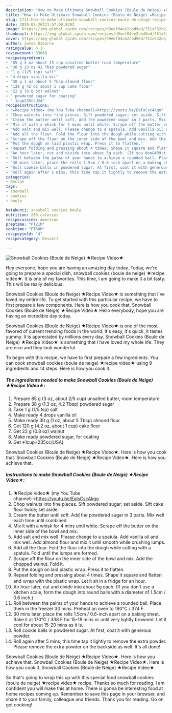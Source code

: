 ```yaml
---
description: "How to Make Ultimate Snowball Cookies (Boule de Neige) ★Recipe Video★"
title: "How to Make Ultimate Snowball Cookies (Boule de Neige) ★Recipe Video★"
slug: 1711-how-to-make-ultimate-snowball-cookies-boule-de-neige-recipe-video
date: 2020-07-26T21:57:00.820Z
image: https://img-global.cpcdn.com/recipes/d9eef04ce2cbd9ed/751x532cq70/snowball-cookies-boule-de-neige-★recipe-video★-recipe-main-photo.jpg
thumbnail: https://img-global.cpcdn.com/recipes/d9eef04ce2cbd9ed/751x532cq70/snowball-cookies-boule-de-neige-★recipe-video★-recipe-main-photo.jpg
cover: https://img-global.cpcdn.com/recipes/d9eef04ce2cbd9ed/751x532cq70/snowball-cookies-boule-de-neige-★recipe-video★-recipe-main-photo.jpg
author: Jesse Osborne
ratingvalue: 4.3
reviewcount: 33068
recipeingredient:
- "85 g 3 oz about 25 cup unsalted butter room temperature"
- "38 g 13 oz 42 Tbsp powdered sugar"
- "1 g (1/5 tsp) salt"
- "4 drops vanilla oil"
- "30 g 1 oz about 5 Tbsp almond flour"
- "120 g 42 oz about 1 cup cake flour"
- "22 g (0.8 oz) walnut"
- " powdered sugar for coating"
- " 1cup235ccUSA"
recipeinstructions:
- "★Recipe video★ (my You Tube channel)→https://youtu.be/EalsCscAkgo"
- "Chop walnuts into fine pieces. Sift powdered sugar; set aside. Sift cake flour twice; set aside."
- "Cream the butter until soft. Add the powdered sugar in 3 parts. Mix well each time until combined."
- "Mix it with a whisk for 4 mins until white. Scrape off the butter on the inner side of the bowl and mix."
- "Add salt and mix well. Please change to a spatula. Add vanilla oil and mix well. Add almond flour and mix it until smooth while crushing lumps."
- "Add all the flour. Fold the flour into the dough while cutting with a spatula. Fold until the lumps are formed."
- "Scrape off the flour on the inner side of the bowl and mix. Add the chopped walnut. Fold it."
- "Put the dough on laid plastic wrap. Press it to flatten."
- "Repeat folding and pressing about 4 times. Shape it square and flatten and ｗrap with the plastic wrap. Let it sit in a fridge for an hour."
- "An hour later, cut and divide into about 5g each. (If you don&#39;t use a kitchen scale, form the dough into round balls with a diameter of 1.5cm / 0.6 inch.)"
- "Roll between the palms of your hands to achieve a rounded ball. Place them in the freezer 30 mins. Preheat an oven to 190℃ / 374 F."
- "30 mins later, place the rolls 1.5cm / 0.6-inch apart on a baking sheet. Bake it at 170℃ / 338 F for 15-18 mins or until very lightly browned. Let it cool for about 15-20 mins as it is."
- "Roll cookie balls in powdered sugar. At first, coat it with generous powder."
- "Roll again after 5 mins, this time tap it lightly to remove the extra powder. Please remove the extra powder on the backside as well. It&#39;s all done!"
categories:
- Recipe
tags:
- snowball
- cookies
- boule

katakunci: snowball cookies boule 
nutrition: 280 calories
recipecuisine: American
preptime: "PT21M"
cooktime: "PT60M"
recipeyield: "4"
recipecategory: Dessert

---
```



![Snowball Cookies (Boule de Neige) ★Recipe Video★](https://img-global.cpcdn.com/recipes/d9eef04ce2cbd9ed/751x532cq70/snowball-cookies-boule-de-neige-★recipe-video★-recipe-main-photo.jpg)

Hey everyone, hope you are having an amazing day today. Today, we're going to prepare a special dish, snowball cookies (boule de neige) ★recipe video★. It is one of my favorites. This time, I am going to make it a bit tasty. This will be really delicious.

Snowball Cookies (Boule de Neige) ★Recipe Video★ is something that I&#39;ve loved my entire life. To get started with this particular recipe, we have to first prepare a few components. Here is how you cook that. Snowball Cookies (Boule de Neige) ★Recipe Video★ Hello everybody, hope you are having an incredible day today.

Snowball Cookies (Boule de Neige) ★Recipe Video★ is one of the most favored of current trending foods in the world. It's easy, it's quick, it tastes yummy. It is appreciated by millions every day. Snowball Cookies (Boule de Neige) ★Recipe Video★ is something that I have loved my whole life. They are nice and they look wonderful.


To begin with this recipe, we have to first prepare a few ingredients. You can cook snowball cookies (boule de neige) ★recipe video★ using 9 ingredients and 14 steps. Here is how you cook it.

<!--inarticleads1-->

##### The ingredients needed to make Snowball Cookies (Boule de Neige) ★Recipe Video★:

1. Prepare 85 g (3 oz, about 2/5 cup) unsalted butter, room temperature
1. Prepare 38 g (1.3 oz, 4.2 Tbsp) powdered sugar
1. Take 1 g (1/5 tsp) salt
1. Make ready 4 drops vanilla oil
1. Make ready 30 g (1 oz, about 5 Tbsp) almond flour
1. Get 120 g (4.2 oz, about 1 cup) cake flour
1. Get 22 g (0.8 oz) walnut
1. Make ready  powdered sugar, for coating
1. Get  ※1cup=235cc(USA)


Snowball Cookies (Boule de Neige) ★Recipe Video★. Here is how you cook that. Snowball Cookies (Boule de Neige) ★Recipe Video★. Here is how you achieve that. 

<!--inarticleads2-->

##### Instructions to make Snowball Cookies (Boule de Neige) ★Recipe Video★:

1. ★Recipe video★ (my You Tube channel)→https://youtu.be/EalsCscAkgo
1. Chop walnuts into fine pieces. Sift powdered sugar; set aside. Sift cake flour twice; set aside.
1. Cream the butter until soft. Add the powdered sugar in 3 parts. Mix well each time until combined.
1. Mix it with a whisk for 4 mins until white. Scrape off the butter on the inner side of the bowl and mix.
1. Add salt and mix well. Please change to a spatula. Add vanilla oil and mix well. Add almond flour and mix it until smooth while crushing lumps.
1. Add all the flour. Fold the flour into the dough while cutting with a spatula. Fold until the lumps are formed.
1. Scrape off the flour on the inner side of the bowl and mix. Add the chopped walnut. Fold it.
1. Put the dough on laid plastic wrap. Press it to flatten.
1. Repeat folding and pressing about 4 times. Shape it square and flatten and ｗrap with the plastic wrap. Let it sit in a fridge for an hour.
1. An hour later, cut and divide into about 5g each. (If you don&#39;t use a kitchen scale, form the dough into round balls with a diameter of 1.5cm / 0.6 inch.)
1. Roll between the palms of your hands to achieve a rounded ball. Place them in the freezer 30 mins. Preheat an oven to 190℃ / 374 F.
1. 30 mins later, place the rolls 1.5cm / 0.6-inch apart on a baking sheet. Bake it at 170℃ / 338 F for 15-18 mins or until very lightly browned. Let it cool for about 15-20 mins as it is.
1. Roll cookie balls in powdered sugar. At first, coat it with generous powder.
1. Roll again after 5 mins, this time tap it lightly to remove the extra powder. Please remove the extra powder on the backside as well. It&#39;s all done!


Snowball Cookies (Boule de Neige) ★Recipe Video★. Here is how you achieve that. Snowball Cookies (Boule de Neige) ★Recipe Video★. Here is how you cook it. Snowball Cookies (Boule de Neige) ★Recipe Video★. 

So that's going to wrap this up with this special food snowball cookies (boule de neige) ★recipe video★ recipe. Thanks so much for reading. I am confident you will make this at home. There is gonna be interesting food at home recipes coming up. Remember to save this page in your browser, and share it to your family, colleague and friends. Thank you for reading. Go on get cooking!
